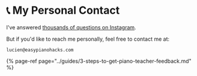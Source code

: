 # 📞 My Personal Contact

 I've answered [thousands of questions on Instagram](https://www.instagram.com/easypianohacks/).  
  
But if you'd like to reach me personally, feel free to contact me at:  
  
`lucien@easypianohacks.com`

{% page-ref page="../guides/3-steps-to-get-piano-teacher-feedback.md" %}



  


